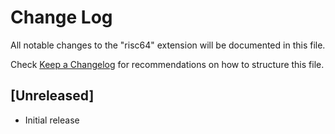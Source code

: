 # Change Log

All notable changes to the "risc64" extension will be documented in this file.

Check [Keep a Changelog](http://keepachangelog.com/) for recommendations on how to structure this file.

## [Unreleased]

- Initial release